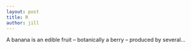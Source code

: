 ```yaml
---
layout: post
title: R
author: jill
---
```

A banana is an edible fruit – botanically a berry – produced by several...
